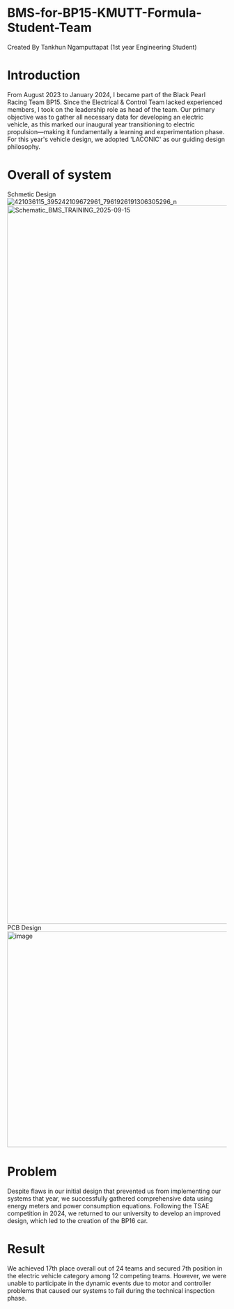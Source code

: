 # BMS-for-BP15-KMUTT-Formula-Student-Team
Created By Tankhun Ngamputtapat (1st year Engineering Student)

# Introduction
From August 2023 to January 2024, I became part of the Black Pearl Racing Team BP15. Since the Electrical & Control Team lacked experienced members, I took on the leadership role as head of the team. Our primary objective was to gather all necessary data for developing an electric vehicle, as this marked our inaugural year transitioning to electric propulsion—making it fundamentally a learning and experimentation phase. For this year's vehicle design, we adopted 'LACONIC' as our guiding design philosophy.
# Overall of system
Schmetic Design
![421036115_395242109672961_7961926191306305296_n](https://github.com/user-attachments/assets/f2d04ab0-522e-46be-b1fa-986140a55a59)
<img width="2340" height="1645" alt="Schematic_BMS_TRAINING_2025-09-15" src="https://github.com/user-attachments/assets/b9790085-096f-48bb-903b-c8d082b557db" />
PCB Design
<img width="1137" height="494" alt="image" src="https://github.com/user-attachments/assets/5bff9eae-c3cd-44b0-ae20-b24394220a1d" />
# Problem
Despite flaws in our initial design that prevented us from implementing our systems that year, we successfully gathered comprehensive data using energy meters and power consumption equations. Following the TSAE competition in 2024, we returned to our university to develop an improved design, which led to the creation of the BP16 car.
# Result
We achieved 17th place overall out of 24 teams and secured 7th position in the electric vehicle category among 12 competing teams. However, we were unable to participate in the dynamic events due to motor and controller problems that caused our systems to fail during the technical inspection phase.
